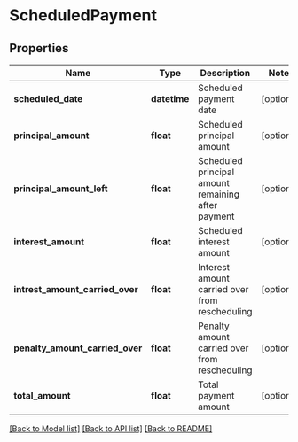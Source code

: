 # ScheduledPayment

## Properties
Name | Type | Description | Notes
------------ | ------------- | ------------- | -------------
**scheduled_date** | **datetime** | Scheduled payment date | [optional] 
**principal_amount** | **float** | Scheduled principal amount | [optional] 
**principal_amount_left** | **float** | Scheduled principal amount remaining after payment | [optional] 
**interest_amount** | **float** | Scheduled interest amount | [optional] 
**intrest_amount_carried_over** | **float** | Interest amount carried over from rescheduling | [optional] 
**penalty_amount_carried_over** | **float** | Penalty amount carried over from rescheduling | [optional] 
**total_amount** | **float** | Total payment amount | [optional] 

[[Back to Model list]](../README.md#documentation-for-models) [[Back to API list]](../README.md#documentation-for-api-endpoints) [[Back to README]](../README.md)


